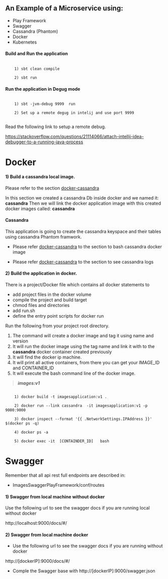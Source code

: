 ## An Example of a Microservice using: 

* Play Framework 
* Swagger 
* Cassandra (Phantom) 
* Docker  
* Kubernetes 



#### Build and Run the application 

```aidl

    1) sbt clean compile 
    
    2) sbt run
```

#### Run the application in Degug mode

```aidl

    1) sbt -jvm-debug 9999  run
    
    2) Set up a remote degug in intelij and use port 9999
    
```
Read the following link to setup a remote debug.

https://stackoverflow.com/questions/21114066/attach-intellij-idea-debugger-to-a-running-java-process




Docker
======

#### 1) Build a cassandra local image.

Please refer to the section [docker-cassandra](docker-cassandra/run_cassandra_in_docker.md "docker-cassandra")

In this section we created a cassandra Db inside docker and we named it: **cassandra**
Then we will link the docker application image with this created docker images called: **cassandra** 

#### Cassandra 

This application is going to create the cassandra keyspace and their tables using cassandra Phantom
framwork. 

* Please refer [docker-cassandra](docker-cassandra/run_cassandra_in_docker.md "docker-cassandra") to the section to bash cassandra docker image 

* Please refer [docker-cassandra](docker-cassandra/run_cassandra_in_docker.md "docker-cassandra") to the section to see cassandra logs


#### 2) Build the application in docker. 

There is a project/Docker file which contains all docker statements to 
* add project files in the docker volume 
* compile the project and build target
* chmod files and directories 
* add run.sh 
* define the entry point scripts for docker run 
   
Run the following from your project root directory.  

1) The command will create a docker image and tag it using name and version
2) It will run the docker image using the tag name and link it with to the  **cassandra** docker container created previously
3) It will find the docker ip machine.
4) It will print all active containers, from there you can get your IMAGE_ID and CONTAINER_ID
5) It will execute the bash command line of the  docker image. 



> **_images:v1_** 

```aidl

    1) docker build -t imagesapplication:v1 .
    
    2) docker run --link cassandra  -it imagesapplication:v1 -p 9000:9000  
    
    3) docker inspect --format '{{ .NetworkSettings.IPAddress }}' $(docker ps -q)
    
    4) docker ps -a
     
    5) docker exec -it  [CONTAINDER_ID]   bash

```


Swagger
======


Remember that all api rest full endpoints are described in: 

* ImagesSwaggerPlayFramework/conf/routes


#### 1) Swagger from local machine without docker 
Use the following url to see the swagger docs if you are running local without docker

http://localhost:9000/docs/#/

#### 2) Swagger from local machine docker 

* Use the following url to see the swagger docs if you are running  without docker

http://[dockerIP]:9000/docs/#/


* Comple the Swagger base with http://[dockerIP]:9000/swagger.json








